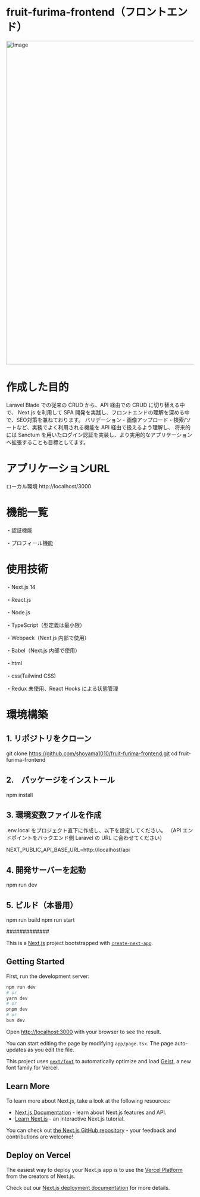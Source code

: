 # fruit-furima-frontend（フロントエンド）


<img width="1737" height="867" alt="Image" src="https://github.com/user-attachments/assets/bf23d842-acb7-4cc1-9443-1abd2425363b" />

# 作成した目的
Laravel Blade での従来の CRUD から、API 経由での CRUD に切り替える中で、
Next.js を利用して SPA 開発を実践し、フロントエンドの理解を深める中で、SEO対策を兼ねております。
バリデーション・画像アップロード・検索/ソートなど、実務でよく利用される機能を API 経由で扱えるよう理解し、
将来的には Sanctum を用いたログイン認証を実装し、より実用的なアプリケーションへ拡張することも目標としてます。

# アプリケーションURL
ローカル環境
http://localhost/3000

# 機能一覧

・認証機能

・プロフィール機能


# 使用技術

・Next.js 14

・React.js

・Node.js

・TypeScript（型定義は最小限）

・Webpack（Next.js 内部で使用）

・Babel（Next.js 内部で使用）

・html

・css(Tailwind CSS)

・Redux 未使用、React Hooks による状態管理


# 環境構築

## 1. リポジトリをクローン

git clone https://github.com/shoyama1010/fruit-furima-frontend.git
cd fruit-furima-frontend

## 2.　パッケージをインストール

npm install

## 3. 環境変数ファイルを作成

.env.local をプロジェクト直下に作成し、以下を設定してください。
（API エンドポイントをバックエンド側 Laravel の URL に合わせてください）

NEXT_PUBLIC_API_BASE_URL=http://localhost/api

## 4. 開発サーバーを起動

npm run dev

## 5. ビルド（本番用）

npm run build
npm run start

#############

This is a [Next.js](https://nextjs.org) project bootstrapped with [`create-next-app`](https://nextjs.org/docs/app/api-reference/cli/create-next-app).

## Getting Started

First, run the development server:

```bash
npm run dev
# or
yarn dev
# or
pnpm dev
# or
bun dev
```

Open [http://localhost:3000](http://localhost:3000) with your browser to see the result.

You can start editing the page by modifying `app/page.tsx`. The page auto-updates as you edit the file.

This project uses [`next/font`](https://nextjs.org/docs/app/building-your-application/optimizing/fonts) to automatically optimize and load [Geist](https://vercel.com/font), a new font family for Vercel.

## Learn More

To learn more about Next.js, take a look at the following resources:

- [Next.js Documentation](https://nextjs.org/docs) - learn about Next.js features and API.
- [Learn Next.js](https://nextjs.org/learn) - an interactive Next.js tutorial.

You can check out [the Next.js GitHub repository](https://github.com/vercel/next.js) - your feedback and contributions are welcome!

## Deploy on Vercel

The easiest way to deploy your Next.js app is to use the [Vercel Platform](https://vercel.com/new?utm_medium=default-template&filter=next.js&utm_source=create-next-app&utm_campaign=create-next-app-readme) from the creators of Next.js.

Check out our [Next.js deployment documentation](https://nextjs.org/docs/app/building-your-application/deploying) for more details.
